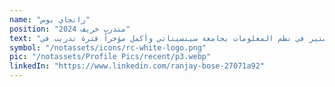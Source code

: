 ```yaml
---
name: "رانجاي بوس"
position: "متدرب خريف 2024"
text: "رانجاي يدرس حالياً للحصول على درجة الماجستير في نظم المعلومات بجامعة سينسيناتي وأكمل مؤخراً فترة تدريب في Airgas حيث ركز على تحسين عمليات النقل. سيعمل رانجاي مع Resilient Communities على مشروع SaaS للعقارات يعزز التنمية المستدامة والإسكان الميسور التكلفة. نحن متحمسون لانضمامه إلى الفريق!"
symbol: "/notassets/icons/rc-white-logo.png"
pic: "/notassets/Profile Pics/recent/p3.webp"
linkedIn: "https://www.linkedin.com/ranjay-bose-27071a92"
---
```

